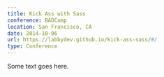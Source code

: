 ```yaml
---
title: Kick Ass with Sass
conference: BADCamp
location: San Francisco, CA
date: 2014-10-06
url: https://labbydev.github.io/kick-ass-sass/#/
type: Conference
---
```


Some text goes here.